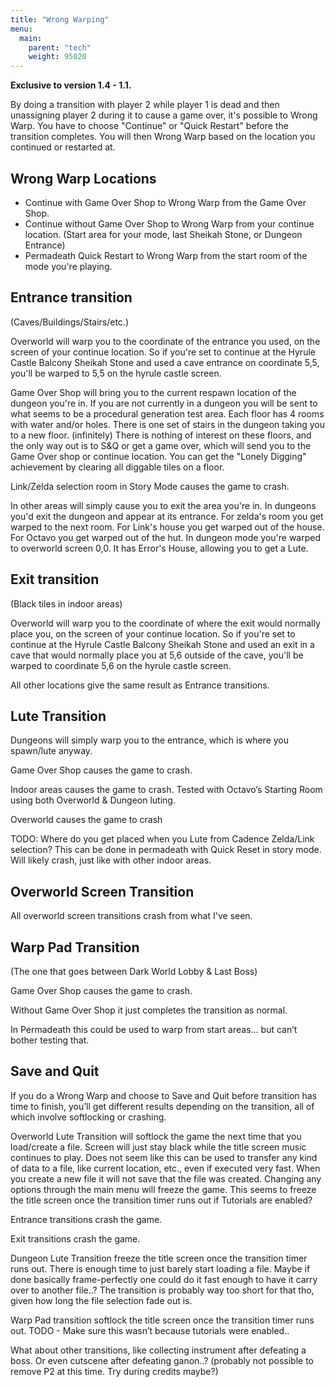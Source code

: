 ```yaml
---
title: "Wrong Warping"
menu:
  main:
    parent: "tech"
    weight: 95020
---
```


**Exclusive to version 1.4 - 1.1.**

By doing a transition with player 2 while player 1 is dead and then unassigning player 2 during it to cause a game over, it's possible to Wrong Warp.
You have to choose "Continue" or "Quick Restart" before the transition completes.
You will then Wrong Warp based on the location you continued or restarted at.

## Wrong Warp Locations

- Continue with Game Over Shop to Wrong Warp from the Game Over Shop.
- Continue without Game Over Shop to Wrong Warp from your continue location. (Start area for your mode, last Sheikah Stone, or Dungeon Entrance)
- Permadeath Quick Restart to Wrong Warp from the start room of the mode you're playing.

## Entrance transition
(Caves/Buildings/Stairs/etc.)

Overworld will warp you to the coordinate of the entrance you used, on the screen of your continue location.
So if you're set to continue at the Hyrule Castle Balcony Sheikah Stone and used a cave entrance on coordinate 5,5, you'll be warped to 5,5 on the hyrule castle screen.

Game Over Shop will bring you to the current respawn location of the dungeon you're in.
If you are not currently in a dungeon you will be sent to what seems to be a procedural generation test area.
Each floor has 4 rooms with water and/or holes. There is one set of stairs in the dungeon taking you to a new floor. (infinitely)
There is nothing of interest on these floors, and the only way out is to S&Q or get a game over, which will send you to the Game Over shop or continue location.
You can get the "Lonely Digging" achievement by clearing all diggable tiles on a floor.

Link/Zelda selection room in Story Mode causes the game to crash.

In other areas will simply cause you to exit the area you're in.
In dungeons you'd exit the dungeon and appear at its entrance.
For zelda's room you get warped to the next room.
For Link's house you get warped out of the house.
For Octavo you get warped out of the hut.
In dungeon mode you're warped to overworld screen 0,0. It has Error's House, allowing you to get a Lute.

## Exit transition
(Black tiles in indoor areas)

Overworld will warp you to the coordinate of where the exit would normally place you, on the screen of your continue location.
So if you're set to continue at the Hyrule Castle Balcony Sheikah Stone and used an exit in a cave that would normally place you at 5,6 outside of the cave, you'll be warped to coordinate 5,6 on the hyrule castle screen.

All other locations give the same result as Entrance transitions.

## Lute Transition
Dungeons will simply warp you to the entrance, which is where you spawn/lute anyway.

Game Over Shop causes the game to crash.

Indoor areas causes the game to crash.
Tested with Octavo’s Starting Room using both Overworld & Dungeon luting.

Overworld causes the game to crash

TODO: Where do you get placed when you Lute from Cadence Zelda/Link selection?
This can be done in permadeath with Quick Reset in story mode.
Will likely crash, just like with other indoor areas.

## Overworld Screen Transition
All overworld screen transitions crash from what I've seen.

## Warp Pad Transition
(The one that goes between Dark World Lobby & Last Boss)

Game Over Shop causes the game to crash.

Without Game Over Shop it just completes the transition as normal.

In Permadeath this could be used to warp from start areas… but can’t bother testing that.

## Save and Quit
If you do a Wrong Warp and choose to Save and Quit before transition has time to finish, you’ll get different results depending on the transition, all of which involve softlocking or crashing.

Overworld Lute Transition will softlock the game the next time that you load/create a file.
Screen will just stay black while the title screen music continues to play.
Does not seem like this can be used to transfer any kind of data to a file, like current location, etc., even if executed very fast.
When you create a new file it will not save that the file was created.
Changing any options through the main menu will freeze the game.
This seems to freeze the title screen once the transition timer runs out if Tutorials are enabled?

Entrance transitions crash the game.

Exit transitions crash the game.

Dungeon Lute Transition freeze the title screen once the transition timer runs out.
There is enough time to just barely start loading a file. Maybe if done basically frame-perfectly one could do it fast enough to have it carry over to another file..?
The transition is probably way too short for that tho, given how long the file selection fade out is.

Warp Pad transition softlock the title screen once the transition timer runs out.
TODO - Make sure this wasn’t because tutorials were enabled..

What about other transitions, like collecting instrument after defeating a boss.
Or even cutscene after defeating ganon..? (probably not possible to remove P2 at this time. Try during credits maybe?)
